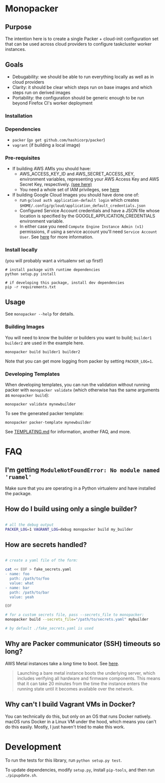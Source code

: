 # Monopacker

## Purpose

The intention here is to create a single Packer + cloud-init configuration set that can be used across cloud providers to configure taskcluster worker instances.

## Goals

- Debugability: we should be able to run everything locally as well as in cloud providers
- Clarity: it should be clear which steps run on base images and which steps run on derived images
- Portability: the configuration should be generic enough to be run beyond Firefox CI's worker deployment

### Installation

### Dependencies

- `packer` (`go get github.com/hashicorp/packer`)
- `vagrant` (if building a local image)

### Pre-requisites

- If building AWS AMIs you should have:
  - AWS_ACCESS_KEY_ID and AWS_SECRET_ACCESS_KEY, environment variables, representing your AWS Access Key and AWS Secret Key, respectively. [(see here)](https://www.packer.io/docs/builders/amazon.html#environment-variables)
  - You need a whole set of IAM privileges, see [here](https://www.packer.io/docs/builders/amazon.html#iam-task-or-instance-role)
- If building Google Cloud Images you should have done one of:
  - run `gcloud auth application-default login` which creates `$HOME/.config/gcloud/application_default_credentials.json`
  - Configured Service Account credentials and have a JSON file whose location is specified by the GOOGLE_APPLICATION_CREDENTIALS environment variable.
  - In either case you need `Compute Engine Instance Admin (v1)` permissions, if using a service account you'll need `Service Account User`. See [here](https://www.packer.io/docs/builders/googlecompute.html#precedence-of-authentication-methods) for more information.

### Install locally

(you will probably want a virtualenv set up first!)

```shell
# install package with runtime dependencies
python setup.py install

# if developing this package, install dev dependencies
pip -r requirements.txt
```

## Usage

See `monopacker --help` for details.

### Building Images

You will need to know the builder or builders you want to build; `builder1 builder2` are used in the example here.

```shell
monopacker build builder1 builder2
```

Note that you can get more logging from packer by setting `PACKER_LOG=1`.

### Developing Templates

When developing templates, you can run the validation without running packer with `monopacker validate` (which otherwise has the same arguments as `monopacker build`):

```shell
monopacker validate mynewbuilder
```

To see the generated packer template:
```shell
monopacker packer-template mynewbuilder
```

See [TEMPLATING.md](./TEMPLATING.md) for information, another FAQ, and more.

# FAQ

## I'm getting `ModuleNotFoundError: No module named 'ruamel'`

Make sure that you are operating in a Python virtualenv and have installed the package.

## How do I build using only a single builder?

```bash

# all the debug output
PACKER_LOG=1 VAGRANT_LOG=debug monopacker build my_builder
```

## How are secrets handled?

```bash

# create a yaml file of the form:

cat << EOF > fake_secrets.yaml
- name: foo
  path: /path/to/foo
  value: what
- name: bar
  path: /path/to/bar
  value: yeah

EOF

# for a custom secrets file, pass --secrets_file to monopacker:
monopacker build --secrets_file="/path/to/secrets.yaml" mybuilder

# by default ./fake_secrets.yaml is used
```

## Why are Packer communicator (SSH) timeouts so long?

AWS Metal instances take a _long_ time to boot. See [here](https://docs.aws.amazon.com/AWSEC2/latest/UserGuide/general-purpose-instances.html).

> Launching a bare metal instance boots the underlying server, which includes verifying all hardware and firmware components. This means that it can take 20 minutes from the time the instance enters the running state until it becomes available over the network.

## Why can't I build Vagrant VMs in Docker?

You can technically do this, but only on an OS that runs Docker natively.
macOS runs Docker in a Linux VM under the hood, which means you can't do this easily.
Mostly, I just haven't tried to make this work.

# Development

To run the tests for this library, run `python setup.py test`.

To update dependencies, modify `setup.py`, install `pip-tools`, and then run `./pipupdate.sh`.
